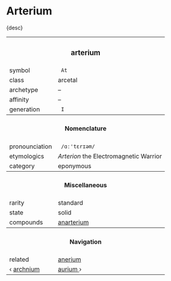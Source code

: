 # Arterium

{desc}


<table>
  <tr>
    <th colspan="2"> <h3> arterium </h3> </th>
  </tr>
  <tr>
    <td> symbol </td>
    <td> <code> At </code> </td>
  </tr>
  <tr>
    <td> class </td>
    <td> arcetal </td> 
  </tr>
  <tr>
    <td> archetype </td>
    <td> – </td>
  </tr>
  <tr>
    <td> affinity </td>
    <td> – </td> 
  </tr>
  <tr>
    <td> generation </td>
    <td> <code> I </code> </td>
  </tr>
  <tr>
    <th colspan="2"> <h4> Nomenclature </h4> </th>
  </tr>
  <tr>
    <td> pronounciation </td>
    <td> <code> /ɑː'tɛrɪəm/ </code> </td> 
  </tr>
  <tr>
    <td> etymologics </td>
    <td> <em> Arterion </em> the Electromagnetic Warrior </td>
  </tr>
  <tr>
    <td> category </td>
    <td> eponymous </td>
  </tr>
  <tr>
    <th colspan="2"> <h4> Miscellaneous </h4> </th>
  </tr>
  <tr>
    <td> rarity </td>
    <td> standard </td>
  </tr>
  <tr>
    <td> state </td>
    <td> solid </td>
  </tr>
  <tr>
    <td> compounds </td>
    <td> <a href="compounds/anarterium.md"> anarterium </a> </td>
  </tr>
  <tr>
    <th colspan="2"> <h4> Navigation </h4> </th>
  </tr>
  <tr>
    <td> related </td>
    <td> <a href="anerium.md"> anerium </a> </td>
  </tr>
  <tr>
    <td> ‹ <a href="archnium.md"> archnium </a> </td>
    <td> <a href="aurium.md"> aurium </a> › </td>
  </tr>
</table>
